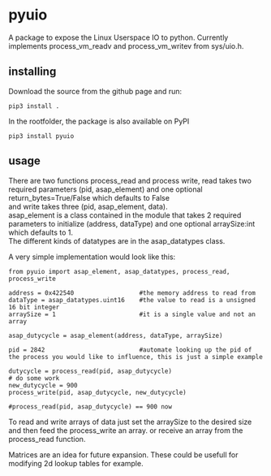 # pyuio
A package to expose the Linux Userspace IO to python. Currently implements process_vm_readv and process_vm_writev from sys/uio.h.

## installing

Download the source from the github page and run: 
```
pip3 install .
```
In the rootfolder, the package is also available on PyPI
```
pip3 install pyuio
```

## usage

There are two functions process_read and process write, read takes two required parameters (pid, asap_element) and one optional return_bytes=True/False which defaults to False \
and write takes three (pid, asap_element, data).\
asap_element is a class contained in the module that takes 2 required parameters to initialize (address, dataType) and one optional arraySize:int which defaults to 1.\
The different kinds of datatypes are in the asap_datatypes class.

A very simple implementation would look like this:

```
from pyuio import asap_element, asap_datatypes, process_read, process_write

address = 0x422540                  #the memory address to read from
dataType = asap_datatypes.uint16    #the value to read is a unsigned 16 bit integer
arraySize = 1                       #it is a single value and not an array

asap_dutycycle = asap_element(address, dataType, arraySize)

pid = 2842                          #automate looking up the pid of the process you would like to influence, this is just a simple example

dutycycle = process_read(pid, asap_dutycycle)
# do some work
new_dutycycle = 900
process_write(pid, asap_dutycycle, new_dutycycle)

#process_read(pid, asap_dutycycle) == 900 now
```

To read and write arrays of data just set the arraySize to the desired size and then feed the process_write an array. or receive an array from the process_read function.

Matrices are an idea for future expansion. These could be usefull for modifying 2d lookup tables for example.